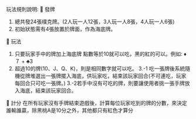 玩法規則說明:
	發牌
1.	總共發24張樸克牌。(2人玩一人12張，3人玩一人8張，4人玩一人6張)
2.	初始狀態需有4張放置於牌面，作為海底牌。

	玩法
1.	只要玩家手中的牌加上海底牌 點數等於10就可以吃，黑的紅的可以。例如: ♦７ + ♣3 
2.	超過10的牌(10、J、Q、K)，則是相同數字就可以吃。
3.-1	吃一張牌後系統隨機從牌堆選出一張牌擺入海底，供玩家吃，結束該玩家回合(不可連吃，玩家每回合只可吃一張牌。)
3.-2若手中沒有可吃的牌，則要讓使用者挑一張手牌放入海底，結束該玩家回合。

	計分
在所有玩家沒有手牌結束遊戲後，計算每位玩家吃到的牌的分數，來決定誰輸誰贏，除黑桃A是10分之外，其他都只有紅色才算分
